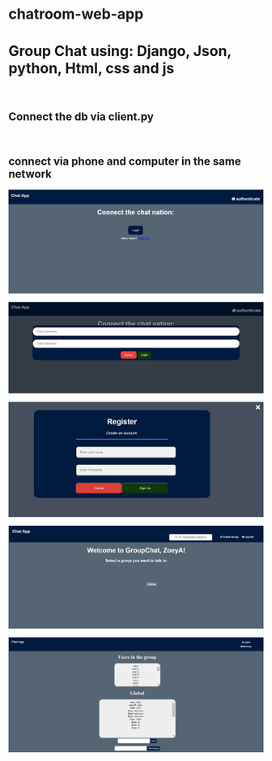 # chatroom-web-app
# Group Chat using: Django, Json,  python, Html, css and js
<br>
<h2>Connect the db via client.py</h2>
<br>
<h2>connect via phone and computer in the same network</h2>

![Login](LOGIN.JPG)

![Login](LOGIN_FORM.JPG)

![Login](REGISTER_FORM.JPG)

![Login](home.JPG)

![Login](group.JPG)
